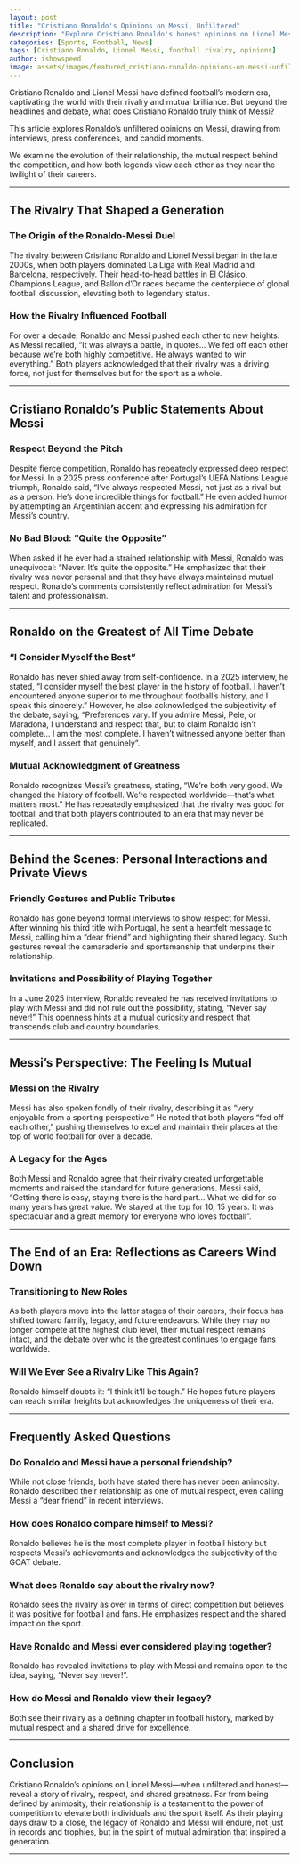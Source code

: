 ```yaml
---
layout: post
title: "Cristiano Ronaldo's Opinions on Messi, Unfiltered"
description: "Explore Cristiano Ronaldo's honest opinions on Lionel Messi, from rivalry to respect, and how their relationship shaped football history."
categories: [Sports, Football, News]
tags: [Cristiano Ronaldo, Lionel Messi, football rivalry, opinions]
author: ishowspeed
image: assets/images/featured_cristiano-ronaldo-opinions-on-messi-unfiltered.webp
---
```


Cristiano Ronaldo and Lionel Messi have defined football’s modern era, captivating the world with their rivalry and mutual brilliance. But beyond the headlines and debate, what does Cristiano Ronaldo truly think of Messi? 

This article explores Ronaldo’s unfiltered opinions on Messi, drawing from interviews, press conferences, and candid moments. 

<ins class="adsbygoogle"
     style="display:block"
     data-ad-client="ca-pub-2784742237479601"
     data-ad-slot="3760872290"
     data-ad-format="auto"
     data-full-width-responsive="true"></ins>
<script>
     (adsbygoogle = window.adsbygoogle || []).push({});
</script>

We examine the evolution of their relationship, the mutual respect behind the competition, and how both legends view each other as they near the twilight of their careers.

---

## The Rivalry That Shaped a Generation

### The Origin of the Ronaldo-Messi Duel

The rivalry between Cristiano Ronaldo and Lionel Messi began in the late 2000s, when both players dominated La Liga with Real Madrid and Barcelona, respectively. Their head-to-head battles in El Clásico, Champions League, and Ballon d’Or races became the centerpiece of global football discussion, elevating both to legendary status.

### How the Rivalry Influenced Football

For over a decade, Ronaldo and Messi pushed each other to new heights. As Messi recalled, “It was always a battle, in quotes… We fed off each other because we’re both highly competitive. He always wanted to win everything.” Both players acknowledged that their rivalry was a driving force, not just for themselves but for the sport as a whole.

---

## Cristiano Ronaldo’s Public Statements About Messi

### Respect Beyond the Pitch

Despite fierce competition, Ronaldo has repeatedly expressed deep respect for Messi. In a 2025 press conference after Portugal’s UEFA Nations League triumph, Ronaldo said, “I’ve always respected Messi, not just as a rival but as a person. He’s done incredible things for football.” He even added humor by attempting an Argentinian accent and expressing his admiration for Messi’s country.

### No Bad Blood: “Quite the Opposite”

When asked if he ever had a strained relationship with Messi, Ronaldo was unequivocal: “Never. It’s quite the opposite.” He emphasized that their rivalry was never personal and that they have always maintained mutual respect. Ronaldo’s comments consistently reflect admiration for Messi’s talent and professionalism.

---

## Ronaldo on the Greatest of All Time Debate

<ins class="adsbygoogle"
     style="display:block"
     data-ad-client="ca-pub-2784742237479601"
     data-ad-slot="3760872290"
     data-ad-format="auto"
     data-full-width-responsive="true"></ins>
<script>
     (adsbygoogle = window.adsbygoogle || []).push({});
</script>

### “I Consider Myself the Best”

Ronaldo has never shied away from self-confidence. In a 2025 interview, he stated, “I consider myself the best player in the history of football. I haven’t encountered anyone superior to me throughout football’s history, and I speak this sincerely.” However, he also acknowledged the subjectivity of the debate, saying, “Preferences vary. If you admire Messi, Pele, or Maradona, I understand and respect that, but to claim Ronaldo isn’t complete… I am the most complete. I haven’t witnessed anyone better than myself, and I assert that genuinely”.

### Mutual Acknowledgment of Greatness

Ronaldo recognizes Messi’s greatness, stating, “We’re both very good. We changed the history of football. We’re respected worldwide—that’s what matters most.” He has repeatedly emphasized that the rivalry was good for football and that both players contributed to an era that may never be replicated.

---

## Behind the Scenes: Personal Interactions and Private Views

### Friendly Gestures and Public Tributes

Ronaldo has gone beyond formal interviews to show respect for Messi. After winning his third title with Portugal, he sent a heartfelt message to Messi, calling him a “dear friend” and highlighting their shared legacy. Such gestures reveal the camaraderie and sportsmanship that underpins their relationship.

### Invitations and Possibility of Playing Together

In a June 2025 interview, Ronaldo revealed he has received invitations to play with Messi and did not rule out the possibility, stating, “Never say never!” This openness hints at a mutual curiosity and respect that transcends club and country boundaries.

---

## Messi’s Perspective: The Feeling Is Mutual

### Messi on the Rivalry

Messi has also spoken fondly of their rivalry, describing it as “very enjoyable from a sporting perspective.” He noted that both players “fed off each other,” pushing themselves to excel and maintain their places at the top of world football for over a decade.

### A Legacy for the Ages

Both Messi and Ronaldo agree that their rivalry created unforgettable moments and raised the standard for future generations. Messi said, “Getting there is easy, staying there is the hard part… What we did for so many years has great value. We stayed at the top for 10, 15 years. It was spectacular and a great memory for everyone who loves football”.

---

## The End of an Era: Reflections as Careers Wind Down

### Transitioning to New Roles

As both players move into the latter stages of their careers, their focus has shifted toward family, legacy, and future endeavors. While they may no longer compete at the highest club level, their mutual respect remains intact, and the debate over who is the greatest continues to engage fans worldwide.

### Will We Ever See a Rivalry Like This Again?

Ronaldo himself doubts it: “I think it’ll be tough.” He hopes future players can reach similar heights but acknowledges the uniqueness of their era.

<ins class="adsbygoogle"
     style="display:block"
     data-ad-client="ca-pub-2784742237479601"
     data-ad-slot="3760872290"
     data-ad-format="auto"
     data-full-width-responsive="true"></ins>
<script>
     (adsbygoogle = window.adsbygoogle || []).push({});
</script>

---

## Frequently Asked Questions

### Do Ronaldo and Messi have a personal friendship?

While not close friends, both have stated there has never been animosity. Ronaldo described their relationship as one of mutual respect, even calling Messi a “dear friend” in recent interviews.

### How does Ronaldo compare himself to Messi?

Ronaldo believes he is the most complete player in football history but respects Messi’s achievements and acknowledges the subjectivity of the GOAT debate.

### What does Ronaldo say about the rivalry now?

Ronaldo sees the rivalry as over in terms of direct competition but believes it was positive for football and fans. He emphasizes respect and the shared impact on the sport.

### Have Ronaldo and Messi ever considered playing together?

Ronaldo has revealed invitations to play with Messi and remains open to the idea, saying, “Never say never!”.

### How do Messi and Ronaldo view their legacy?

Both see their rivalry as a defining chapter in football history, marked by mutual respect and a shared drive for excellence.

---

## Conclusion

<ins class="adsbygoogle"
     style="display:block"
     data-ad-client="ca-pub-2784742237479601"
     data-ad-slot="3760872290"
     data-ad-format="auto"
     data-full-width-responsive="true"></ins>
<script>
     (adsbygoogle = window.adsbygoogle || []).push({});
</script>

Cristiano Ronaldo’s opinions on Lionel Messi—when unfiltered and honest—reveal a story of rivalry, respect, and shared greatness. Far from being defined by animosity, their relationship is a testament to the power of competition to elevate both individuals and the sport itself. As their playing days draw to a close, the legacy of Ronaldo and Messi will endure, not just in records and trophies, but in the spirit of mutual admiration that inspired a generation.

---
